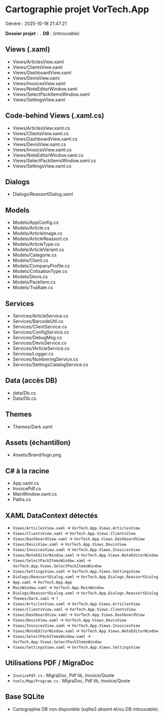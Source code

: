# Cartographie projet VorTech.App
Généré : 2025-10-18 21:47:21

**Dossier projet** : `.`
**DB** : (introuvable)

## Views (.xaml)
- Views/ArticlesView.xaml
- Views/ClientsView.xaml
- Views/DashboardView.xaml
- Views/DevisView.xaml
- Views/InvoicesView.xaml
- Views/NoteEditorWindow.xaml
- Views/SelectPackItemsWindow.xaml
- Views/SettingsView.xaml

## Code-behind Views (.xaml.cs)
- Views/ArticlesView.xaml.cs
- Views/ClientsView.xaml.cs
- Views/DashboardView.xaml.cs
- Views/DevisView.xaml.cs
- Views/InvoicesView.xaml.cs
- Views/NoteEditorWindow.xaml.cs
- Views/SelectPackItemsWindow.xaml.cs
- Views/SettingsView.xaml.cs

## Dialogs
- Dialogs/ReassortDialog.xaml

## Models
- Models/AppConfig.cs
- Models/Article.cs
- Models/ArticleImage.cs
- Models/ArticleReassort.cs
- Models/ArticleType.cs
- Models/ArticleVariant.cs
- Models/Categorie.cs
- Models/Client.cs
- Models/CompanyProfile.cs
- Models/CotisationType.cs
- Models/Devis.cs
- Models/PackItem.cs
- Models/TvaRate.cs

## Services
- Services/ArticleService.cs
- Services/BarcodeUtil.cs
- Services/ClientService.cs
- Services/ConfigService.cs
- Services/DebugMsg.cs
- Services/DevisService.cs
- Services/IArticleService.cs
- Services/Logger.cs
- Services/NumberingService.cs
- Services/SettingsCatalogService.cs

## Data (accès DB)
- data/Db.cs
- Data/Db.cs

## Themes
- Themes/Dark.xaml

## Assets (échantillon)
- Assets/Brand/logo.png

## C# à la racine
- App.xaml.cs
- InvoicePdf.cs
- MainWindow.xaml.cs
- Paths.cs

## XAML DataContext détectés
- `Views/ArticlesView.xaml` → `VorTech.App.Views.ArticlesView`
- `Views/ClientsView.xaml` → `VorTech.App.Views.ClientsView`
- `Views/DashboardView.xaml` → `VorTech.App.Views.DashboardView`
- `Views/DevisView.xaml` → `VorTech.App.Views.DevisView`
- `Views/InvoicesView.xaml` → `VorTech.App.Views.InvoicesView`
- `Views/NoteEditorWindow.xaml` → `VorTech.App.Views.NoteEditorWindow`
- `Views/SelectPackItemsWindow.xaml` → `VorTech.App.Views.SelectPackItemsWindow`
- `Views/SettingsView.xaml` → `VorTech.App.Views.SettingsView`
- `Dialogs/ReassortDialog.xaml` → `VorTech.App.Dialogs.ReassortDialog`
- `App.xaml` → `VorTech.App.App`
- `MainWindow.xaml` → `VorTech.App.MainWindow`
- `Dialogs/ReassortDialog.xaml` → `VorTech.App.Dialogs.ReassortDialog`
- `Themes/Dark.xaml` → `?`
- `Views/ArticlesView.xaml` → `VorTech.App.Views.ArticlesView`
- `Views/ClientsView.xaml` → `VorTech.App.Views.ClientsView`
- `Views/DashboardView.xaml` → `VorTech.App.Views.DashboardView`
- `Views/DevisView.xaml` → `VorTech.App.Views.DevisView`
- `Views/InvoicesView.xaml` → `VorTech.App.Views.InvoicesView`
- `Views/NoteEditorWindow.xaml` → `VorTech.App.Views.NoteEditorWindow`
- `Views/SelectPackItemsWindow.xaml` → `VorTech.App.Views.SelectPackItemsWindow`
- `Views/SettingsView.xaml` → `VorTech.App.Views.SettingsView`

## Utilisations PDF / MigraDoc
- `InvoicePdf.cs` : MigraDoc, Pdf lib, Invoice/Quote
- `tools/Map/Program.cs` : MigraDoc, Pdf lib, Invoice/Quote

## Base SQLite
- Cartographie DB non disponible (sqlite3 absent et/ou DB introuvable).
